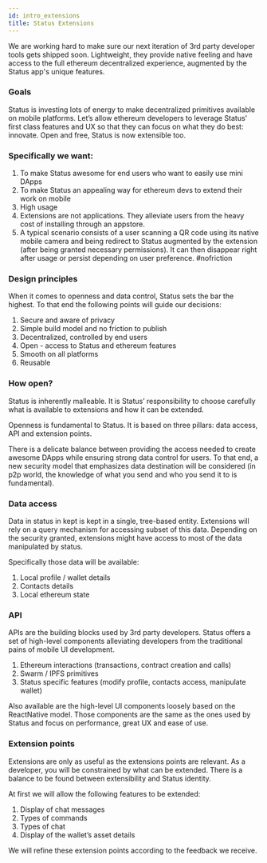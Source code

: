```yaml
---
id: intro_extensions
title: Status Extensions
---
```

We are working hard to make sure our next iteration of 3rd party developer tools gets shipped soon. Lightweight, they provide native feeling and have access to the full ethereum decentralized experience, augmented by the Status app's unique features.

### Goals
Status is investing lots of energy to make decentralized primitives available on mobile platforms. Let’s allow ethereum developers to leverage Status' first class features and UX so that they can focus on what they do best: innovate. Open and free, Status is now extensible too. 

### Specifically we want:

1. To make Status awesome for end users who want to easily use mini DApps
2. To make Status an appealing way for ethereum devs to extend their work on mobile 
3. High usage
4. Extensions are not applications. They alleviate users from the heavy cost of installing through an appstore.
5. A typical scenario consists of a user scanning a QR code using its native mobile camera and being redirect to Status augmented by the extension (after being granted necessary permissions). It can then disappear right after usage or persist depending on user preference. #nofriction

### Design principles
When it comes to openness and data control, Status sets the bar the highest. To that end the following points will guide our decisions:

1. Secure and aware of privacy
2. Simple build model and no friction to publish
3. Decentralized, controlled by end users
4. Open - access to Status and ethereum features
5. Smooth on all platforms
6. Reusable

### How open?
Status is inherently malleable. It is Status’ responsibility to choose carefully what is available to extensions and how it can be extended.

Openness is fundamental to Status. It is based on three pillars: data access, API and extension points.

There is a delicate balance between providing the access needed to create awesome DApps while ensuring strong data control for users. To that end, a new security model that emphasizes data destination will be considered (in p2p world, the knowledge of what you send and who you send it to is fundamental). 

### Data access
Data in status in kept is kept in a single, tree-based entity. Extensions will rely on a query mechanism for accessing subset of this data. Depending on the security granted, extensions might have access to most of the data manipulated by status.

Specifically those data will be available:
1. Local profile / wallet details
2. Contacts details
3. Local ethereum state

### API
APIs are the building blocks used by 3rd party developers. Status offers a set of high-level components alleviating developers from the traditional pains of mobile UI development. 

1. Ethereum interactions (transactions, contract creation and calls)
2. Swarm / IPFS primitives
3. Status specific features (modify profile, contacts access, manipulate wallet)

Also available are the high-level UI components loosely based on the ReactNative model. Those components are the same as the ones used by Status and focus on performance, great UX and ease of use.

### Extension points
Extensions are only as useful as the extensions points are relevant. As a developer, you will be constrained by what can be extended. There is a balance to be found between extensibility and Status identity.

At first we will allow the following features to be extended:
1. Display of chat messages
2. Types of commands 
3. Types of chat 
4. Display of the wallet’s asset details

We will refine these extension points according to the feedback we receive.